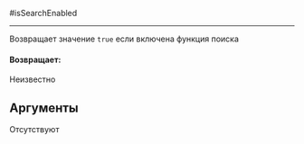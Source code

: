 #isSearchEnabled

---

Возвращает значение `true` если включена функция поиска

#### Возвращает:

Неизвестно

## Аргументы

Отсутствуют

